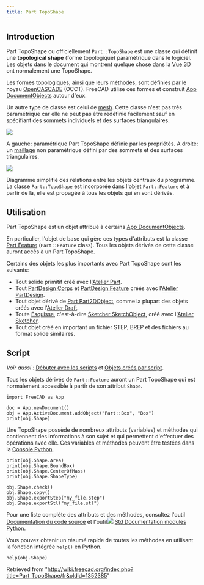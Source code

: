 ```yaml
---
title: Part TopoShape
---
```

## Introduction

Part TopoShape ou officiellement `Part::TopoShape` est une classe qui définit une **topological shape** (forme topologique) paramétrique dans le logiciel. Les objets dans le document qui montrent quelque chose dans la [Vue 3D](/3D_view/fr "3D view/fr") ont normalement une TopoShape.

Les formes topologiques, ainsi que leurs méthodes, sont définies par le noyau [OpenCASCADE](/OpenCASCADE/fr "OpenCASCADE/fr") (OCCT). FreeCAD utilise ces formes et construit [App DocumentObjects](/App_DocumentObject/fr "App DocumentObject/fr") autour d'eux.

Un autre type de classe est celui de [mesh](/Mesh/fr "Mesh/fr"). Cette classe n'est pas très paramétrique car elle ne peut pas être redéfinie facilement sauf en spécifiant des sommets individuels et des surfaces triangulaires.

![](/images/Shape_and_mesh.svg)

A gauche: paramétrique Part TopoShape définie par les propriétés. A droite: un [maillage](/Mesh/fr "Mesh/fr") non paramétrique défini par des sommets et des surfaces triangulaires.

![](/images/FreeCAD_core_objects.svg)

Diagramme simplifié des relations entre les objets centraux du programme. La classe `Part::TopoShape` est incorporée dans l'objet `Part::Feature` et à partir de là, elle est propagée à tous les objets qui en sont dérivés.

## Utilisation

Part TopoShape est un objet attribué à certains [App DocumentObjects](/App_DocumentObject/fr "App DocumentObject/fr").

En particulier, l'objet de base qui gère ces types d'attributs est la classe [Part Feature](/Part_Feature/fr "Part Feature/fr") (`Part::Feature` class). Tous les objets dérivés de cette classe auront accès à un Part TopoShape.

Certains des objets les plus importants avec Part TopoShape sont les suivants:

* Tout solide primitif créé avec l'[Atelier Part](/Part_Workbench/fr "Part Workbench/fr").
* Tout [PartDesign Corps](/PartDesign_Body/fr "PartDesign Body/fr") et [PartDesign Feature](/PartDesign_Feature/fr "PartDesign Feature/fr") créés avec l'[Atelier PartDesign](/PartDesign_Workbench/fr "PartDesign Workbench/fr").
* Tout objet dérivé de [Part Part2DObject](/Part_Part2DObject/fr "Part Part2DObject/fr"), comme la plupart des objets créés avec l'[Atelier Draft](/Draft_Workbench/fr "Draft Workbench/fr").
* Toute [Esquisse](/Sketch/fr "Sketch/fr"), c'est-à-dire [Sketcher SketchObject](/Sketcher_SketchObject/fr "Sketcher SketchObject/fr"), créé avec l'[Atelier Sketcher](/Sketcher_Workbench/fr "Sketcher Workbench/fr").
* Tout objet créé en important un fichier STEP, BREP et des fichiers au format solide similaires.

## Script

*Voir aussi :* [Débuter avec les scripts](/FreeCAD_Scripting_Basics/fr "FreeCAD Scripting Basics/fr") et [Objets créés par script](/Scripted_objects/fr "Scripted objects/fr").

Tous les objets dérivés de `Part::Feature` auront un Part TopoShape qui est normalement accessible à partir de son attribut `Shape`.

```
import FreeCAD as App

doc = App.newDocument()
obj = App.ActiveDocument.addObject("Part::Box", "Box")
print(obj.Shape)

```

Une TopoShape possède de nombreux attributs (variables) et méthodes qui contiennent des informations à son sujet et qui permettent d'effectuer des opérations avec elle. Ces variables et méthodes peuvent être testées dans la [Console Python](/Python_console/fr "Python console/fr").

```
print(obj.Shape.Area)
print(obj.Shape.BoundBox)
print(obj.Shape.CenterOfMass)
print(obj.Shape.ShapeType)

obj.Shape.check()
obj.Shape.copy()
obj.Shape.exportStep("my_file.step")
obj.Shape.exportStl("my_file.stl")

```

Pour une liste complète des attributs et des méthodes, consultez l'outil [Documentation du code source](/Source_documentation/fr "Source documentation/fr") et l'outil![](/images/Std_PythonHelp.svg) [Std Documentation modules Python](/Std_PythonHelp/fr "Std PythonHelp/fr").

Vous pouvez obtenir un résumé rapide de toutes les méthodes en utilisant la fonction intégrée `help()` en Python.

```
help(obj.Shape)

```

Retrieved from "<http://wiki.freecad.org/index.php?title=Part_TopoShape/fr&oldid=1352385>"
